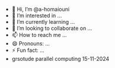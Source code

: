 - 👋 Hi, I’m @a-homaiouni
- 👀 I’m interested in ...
- 🌱 I’m currently learning ...
- 💞️ I’m looking to collaborate on ...
- 📫 How to reach me ...
- 😄 Pronouns: ...
- ⚡ Fun fact: ...
- grsotude parallel computing 15-11-2024

<!---
a-homaiouni/a-homaiouni is a ✨ special ✨ repository because its `README.md` (this file) appears on your GitHub profile.
You can click the Preview link to take a look at your changes.
--->
